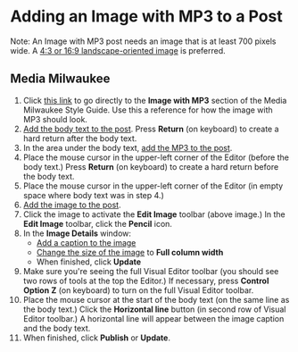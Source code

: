 # Adding an Image with MP3 to a Post

Note: An Image with MP3 post needs an image that is at least 700 pixels wide. A [4:3 or 16:9 landscape-oriented image](http://mediamilwaukee.com/style-guide) is preferred.

## Media Milwaukee

1. Click [this link](http://mediamilwaukee.com/style-guide#imagewithmp3) to go directly to the **Image with MP3** section of the Media Milwaukee Style Guide. Use this a reference for how the image with MP3 should look.
2. [Add the body text to the post](/working-with-text-and-links/working-with-content-in-the-visual-editor.md). Press **Return** \(on keyboard\) to create a hard return after the body text.
3. In the area under the body text, [add the MP3 to the post](/working-with-media/adding-an-mp3-to-a-post.md).
4. Place the mouse cursor in the upper-left corner of the Editor \(before the body text.\) Press **Return** \(on keyboard\) to create a hard return before the body text. 
5. Place the mouse cursor in the upper-left corner of the Editor \(in empty space where body text was in step 4.\) 
6. [Add the image to the post](/working-with-media/adding-an-image-to-a-post.md).
7. Click the image to activate the **Edit Image** toolbar \(above image.\) In the **Edit Image** toolbar, click the **Pencil** icon.
8. In the **Image Details** window:
   * [Add a caption to the image](/working-with-media/adding-a-caption-and-alt-text-to-an-image.md)
   * [Change the size of the image](/working-with-media/changing-the-size-of-an-image.md) to **Full column width**
   * When finished, click **Update**
9. Make sure you're seeing the full Visual Editor toolbar \(you should see two rows of tools at the top the Editor.\) If necessary, press **Control** **Option** **Z** \(on keyboard\) to turn on the full Visual Editor toolbar.
10. Place the mouse cursor at the start of the body text \(on the same line as the body text.\) Click the **Horizontal line** button \(in second row of Visual Editor toolbar.\) A horizontal line will appear between the image caption and the body text. 
11. When finished, click **Publish** or **Update**. 



